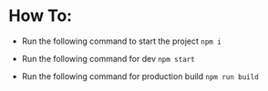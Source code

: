 # How To:
- Run the following command to start the project
`npm i`

- Run the following command for dev
`npm start`

- Run the following command for production build
`npm run build`
